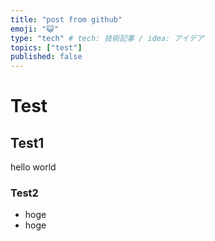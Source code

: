 ```yaml
---
title: "post from github"
emoji: "😺"
type: "tech" # tech: 技術記事 / idea: アイデア
topics: ["test"]
published: false
---
```


# Test
## Test1
hello world
### Test2
* hoge
* hoge
